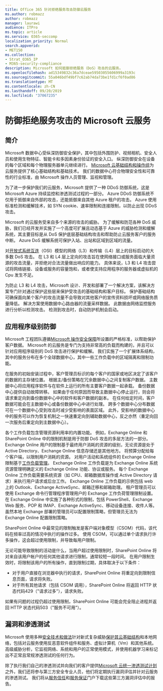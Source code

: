 ```yaml
---
title: Office 365 针对拒绝服务攻击防御云服务
ms.author: robmazz
author: robmazz
manager: laurawi
audience: ITPro
ms.topic: article
ms.service: O365-seccomp
localization_priority: Normal
search.appverid:
- MET150
ms.collection:
- Strat_O365_IP
- M365-security-compliance
description: Microsoft 如何抵御拒绝服务（DoS）攻击的云服务。
ms.openlocfilehash: ad15349832c36a7dceae59503055606999a3193c
ms.sourcegitcommit: 55a046bdf49bf7c62ab74da73be1fd1cf6f0ad86
ms.translationtype: MT
ms.contentlocale: zh-CN
ms.lasthandoff: 09/20/2019
ms.locfileid: "37067235"
---
```

# <a name="defending-microsoft-cloud-services-against-denial-of-service-attacks"></a>防御拒绝服务攻击的 Microsoft 云服务

## <a name="introduction"></a>简介
Microsoft 数据中心受纵深防御安全保护，其中包括外围防护、视频相机、安全人员和使用生物特征、智能卡和多因素身份验证的安全入口。 纵深防御安全在设备的每个区域和每个物理服务器单元继续进行。 [Microsoft 云基础结构和操作组](https://www.microsoft.com/en-us/cloud-platform/global-datacenters)为云服务提供了核心基础结构和基础技术。 我们的数据中心符合物理安全性和可靠性的行业标准，由 Microsoft 操作人员管理、监视和管理。

为了进一步保护我们的云服务，Microsoft 提供了一种 DDoS 防御系统，这是 Microsoft Azure 持续监控和渗透测试过程的一部分。 Azure DDoS 防御系统不仅用于抵御来自外部的攻击，还能抵御来自其他 Azure 租户的攻击。 Azure 使用标准检测和缓解技术，如 SYN cookie、速率限制和连接限制，以防止出现 DDoS 攻击。

Microsoft 的云服务受来自多个来源的攻击的威胁。 为了缓解和防范各种 DoS 威胁，我们已经开发并实施了一个高度可扩展且动态基于 Azure 的威胁检测和缓解系统，其主要目标是从 DoS 保护底层基础结构攻击和帮助防止云服务客户的服务中断。 Azure DoS 缓解系统可保护入站、出站和区域到区域的流量。

对[开放式系统互连](https://docs.microsoft.com/windows-hardware/drivers/network/windows-network-architecture-and-the-osi-model)（OSI）模型的网络（L3）和传输（L4）层上的目标启动的大多数 DoS 攻击。 在 L3 和 L4 层上定向的攻击旨在使网络接口或服务面临大量资源的攻击流量，并拒绝对合法流量做出响应的能力。 具体来说，L3 和 L4 攻击尝试将网络链接、设备或服务的容量饱和，或者使支持应用程序的服务器或虚拟机的 Cpu 发生不足。

为防止 L3 和 L4 攻击，Microsoft 设计、开发和部署了一个解决方案，该解决方案专门针对通过保护这些层来保护受攻击的基础结构和客户目标。 保护基础结构可确保面向某个客户的攻击流量不会导致对其他客户的宣传资料损坏或网络服务质量降低。 解决方案使用数据中心路由器的流量采样数据。 此数据由网络监控服务进行分析以检测攻击。 检测到攻击时，自动防护机制会启动。

## <a name="application-level-defenses"></a>应用程序级别防御
Microsoft 工程团队遵循[Microsoft 操作安全保障](https://www.microsoft.com/en-us/SDL/OperationalSecurityAssurance)所设置的严格标准，以帮助保护客户数据。 Microsoft 的云服务是专门为支持非常高的负载而构建的，并且可以针对应用程序级别的 DoS 攻击进行保护和缓解。 我们实施了一个扩展体系结构，其中的服务分布在多个全球数据中心，其中一些工作负载中的区域隔离和限制功能。

在服务的初始安装过程中，客户管理员标识的每个客户的国家或地区决定了该客户的数据的主存储位置。 根据主/备份策略在冗余数据中心之间复制客户数据。 主数据中心将应用程序软件与在软件上运行的所有主要客户数据一起承载。 备份数据中心提供自动故障转移。 如果由于任何原因而导致主数据中心停止运行，则会将请求重定向到备份数据中心中的软件和客户数据的副本。 在任何给定时间，客户数据可能会在主数据中心或备份数据中心中进行处理。 跨多个数据中心分布数据可在一个数据中心受到攻击时减少受影响的表面区域。 此外，受影响的数据中心中的服务可以作为恢复机制之一快速重定向到辅助数据中心，反之亦然（重定向回一次服务后重定向到主数据中心）。

各个工作负载包含管理资源利用率的内置功能。 例如，Exchange Online 和 SharePoint Online 中的限制机制是用于防御 DoS 攻击的多层方法的一部分。 Exchange Online 用户的限制基于最终用户消耗的资源的级别，无论资源是处于 Active Directory、Exchange Online 信息存储还是其他地方。 将预算分配给每个客户端，以限制用户消耗的资源。 对用户活动和系统组件的 Exchange Online 限制基于[工作负载管理](http://technet.microsoft.com/en-us/library/jj150503(v=exchg.150).aspx)。 Exchange Online 工作负载是为 Exchange Online 系统资源管理明确定义的 Exchange Online 功能、协议或服务。 每个 Exchange Online 工作负载需要系统资源（如 CPU、邮箱数据库操作或 Active Directory 请求）来执行用户请求或后台工作。 Exchange Online 工作负载的示例包括 web 上的 Outlook、Exchange ActiveSync、邮箱迁移和邮箱助理。 租户管理员可以使用 Exchange 命令行管理程序管理用户的 Exchange 工作负荷管理限制设置。 在 Exchange Online 中实施了各种形式的限制，包括 PowerShell、Exchange Web 服务、POP 和 IMAP、Exchange ActiveSync、移动设备连接、收件人等。 虽然本地 Exchange 部署的管理员可以配置限制策略，但管理员无法为 Exchange Online 配置限制策略。

SharePoint Online 中最常见的限制触发是客户端对象模型（CSOM）代码，该代码在频率过高的情况中执行的操作过多。 使用 CSOM，可以通过单个请求执行许多操作，这会超过使用限制，并导致每用户限制。

无论可能导致限制的活动是什么，当用户超过使用限制时，SharePoint Online 将对来自该用户帐户的任何其他请求进行限制，通常较短一段时间。 在用户限制生效时，将限制该用户的所有操作，直到限制过期，具体取决于以下条件：
- 对于用户直接在浏览器中执行的请求，SharePoint Online 将重定向到限制信息页面，请求将失败。
- 对于所有其他请求（包括 CSOM 调用），SharePoint Online 将返回 HTTP 状态代码429（"请求过多"），请求失败。

如果有问题的过程仍超过使用限制，SharePoint Online 可能会完全阻止进程并返回 HTTP 状态代码503（"服务不可用"）。

## <a name="vulnerability-and-penetration-testing"></a>漏洞和渗透测试
Microsoft 使用多种[安全技术和做法](https://www.microsoft.com/en-us/trustcenter/security/threatmanagement)针对新式复杂威胁[保护其云基础结构](https://blogs.technet.microsoft.com/hybridcloud/2015/05/05/protecting-your-datacenter-and-cloud-from-emerging-threats/)和本地网络，包括对云服务使用反恶意软件组件和服务、虚拟计算机（Vm）和其他系统。 高级威胁分析，它监视网络、系统和用户的正常使用模式，并使用机器学习来标记出不正常且常规渗透测试的任何行为。

除了执行我们自己的渗透测试并向我们的客户提供[Microsoft 云统一渗透测试计划](https://technet.microsoft.com/en-us/mt784683)之外，我们还将参与第三方安全专业人员，他们将定期执行漏洞评估并针对云服务的渗透测试。 我们将从[服务信任](https://aka.ms/STP)和[服务保证](https://aka.ms/ServiceAssurance)门户下载这些第三方漏洞评估中的报告。
